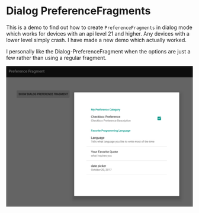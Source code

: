 # Dialog PreferenceFragments

This is a demo to find out how to create `PreferenceFragments` in dialog mode which works for devices with an api level 21 and higher. Any devices with a lower level simply crash. I have made a new demo which actually worked.

I personally like the Dialog-PreferenceFragment when the options are just a few rather than using a regular fragment.

![screenshot](./github/screenshot.PNG?raw=true)